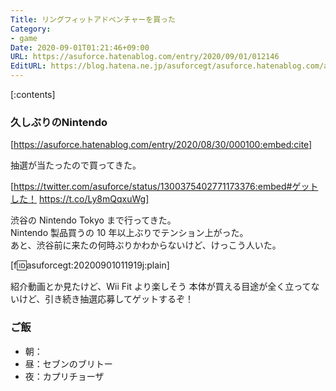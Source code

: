 ```yaml
---
Title: リングフィットアドベンチャーを買った
Category:
- game
Date: 2020-09-01T01:21:46+09:00
URL: https://asuforce.hatenablog.com/entry/2020/09/01/012146
EditURL: https://blog.hatena.ne.jp/asuforcegt/asuforce.hatenablog.com/atom/entry/26006613622296923
---
```


[:contents]

###  久しぶりのNintendo

[https://asuforce.hatenablog.com/entry/2020/08/30/000100:embed:cite]

抽選が当たったので買ってきた。

[https://twitter.com/asuforce/status/1300375402771173376:embed#ゲットした！ https://t.co/Ly8mQqxuWg]

渋谷の Nintendo Tokyo まで行ってきた。  
Nintendo 製品買うの 10 年以上ぶりでテンション上がった。  
あと、渋谷前に来たの何時ぶりかわからないけど、けっこう人いた。  

[f:id:asuforcegt:20200901011919j:plain]

紹介動画とか見たけど、Wii Fit より楽しそう
本体が買える目途が全く立ってないけど、引き続き抽選応募してゲットするぞ！

### ご飯

- 朝：
- 昼：セブンのブリトー
- 夜：カプリチョーザ
